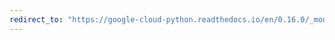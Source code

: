 ```yaml
---
redirect_to: "https://google-cloud-python.readthedocs.io/en/0.16.0/_modules/gcloud/connection.html"
---
```

